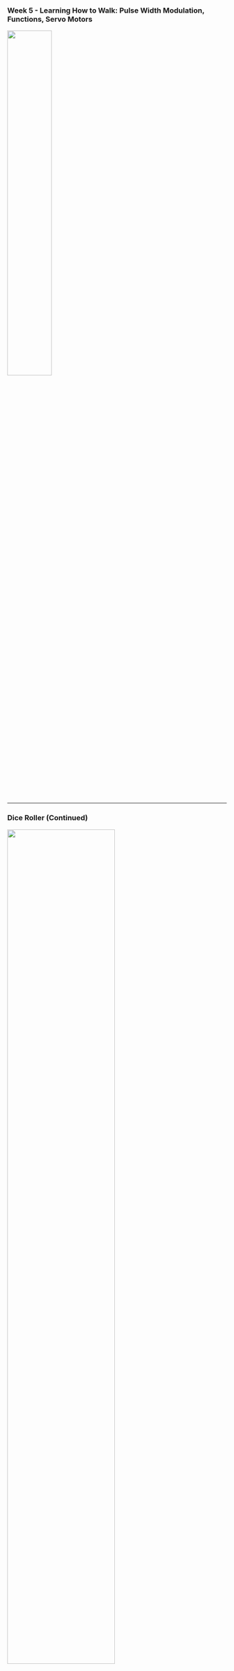 ### Week 5 - Learning How to Walk: Pulse Width Modulation, Functions, Servo Motors
<!-- .slide: class="code_slide" style=" height: 80vh" -->  

<div>
<img src="./images/walking.webp" style=" width:45%"></img>
</div>

---

### Dice Roller (Continued)
<!-- .slide: class="code_slide" style=" height: 80vh" -->  

<div>
<a href="https://www.tinkercad.com/things/ie93D0rU3rM-dice-roller-starter/editel?returnTo=https%3A%2F%2Fwww.tinkercad.com%2Fdashboard">
<img src="./images/starter.png" width=70% style=""></img>
</a>
</div>

---

### Dice Roller (Continued)
<!-- .slide: class="code_slide" style=" height: 100vh" -->  

<pre>
<code class="c-language data-line-numbers" data-trim data-noescape data-line-numbers="1-8">
// Declare constants
const int led_pin1 = 12;
const int led_pin2 = 11;
const int led_pin3 = 10;
const int led_pin4 = 9;
const int led_pin5 = 8;
const int led_pin6 = 7;

void setup() {

}

void loop() {

}
</code>
</pre>

---

### Dice Roller (Continued)
<!-- .slide: class="code_slide" style=" height: 100vh" -->  

```js [1: 10|11-16|9-17]
// declare constants
const int led_pin1 = 12;
const int led_pin2 = 11;
const int led_pin3 = 10;
const int led_pin4 = 9;
const int led_pin5 = 8;
const int led_pin6 = 7;

void setup() {
    // set led pins as outputs
    pinMode(led_pin1, OUTPUT);
    pinMode(led_pin2, OUTPUT);
    pinMode(led_pin3, OUTPUT);
    pinMode(led_pin4, OUTPUT);
    pinMode(led_pin5, OUTPUT);
    pinMode(led_pin6, OUTPUT);
}

void loop() {

}
```

---

### Dice Roller (Continued)
<!-- .slide: class="code_slide" style=" height: 100vh" -->  

```js [1: 9|9-10]
// declare constants
const int led_pin1 = 12;
const int led_pin2 = 11;
const int led_pin3 = 10;
const int led_pin4 = 9;
const int led_pin5 = 8;
const int led_pin6 = 7;

// declare variables
int dice_roll = 0;

void setup() {
    // set led pins as outputs
    pinMode(led_pin1, OUTPUT);
    pinMode(led_pin2, OUTPUT);
    pinMode(led_pin3, OUTPUT);
    pinMode(led_pin4, OUTPUT);
    pinMode(led_pin5, OUTPUT);
    pinMode(led_pin6, OUTPUT);
}

void loop() {

}
```


---

### Dice Roller (Continued)
<!-- .slide: class="code_slide" style=" height: 100vh" -->  

```js [1: 23|23-24]
// declare constants
const int led_pin1 = 12;
const int led_pin2 = 11;
const int led_pin3 = 10;
const int led_pin4 = 9;
const int led_pin5 = 8;
const int led_pin6 = 7;

// declare variables
int dice_roll = 0;

void setup() {
    // set led pins as outputs
    pinMode(led_pin1, OUTPUT);
    pinMode(led_pin2, OUTPUT);
    pinMode(led_pin3, OUTPUT);
    pinMode(led_pin4, OUTPUT);
    pinMode(led_pin5, OUTPUT);
    pinMode(led_pin6, OUTPUT);
}

void loop() {
    // get a random number each loop
    dice_roll = random(6);
}
```

---

### Dice Roller (Continued)
<!-- .slide: class="code_slide" style=" height: 100vh" -->  

```js [1: 21|21-22]
// declare constants
const int led_pin1 = 12;
const int led_pin2 = 11;
const int led_pin3 = 10;
const int led_pin4 = 9;
const int led_pin5 = 8;
const int led_pin6 = 7;

// declare variables
int dice_roll = 0;

void setup() {
    // set led pins as outputs
    pinMode(led_pin1, OUTPUT);
    pinMode(led_pin2, OUTPUT);
    pinMode(led_pin3, OUTPUT);
    pinMode(led_pin4, OUTPUT);
    pinMode(led_pin5, OUTPUT);
    pinMode(led_pin6, OUTPUT);

    // initialize serial monitor use
    Serial.begin(9600);
}

void loop() {
    // get a random number each loop
    dice_roll = random(6);
}
```


---

### Dice Roller (Continued)
<!-- .slide: class="code_slide" style=" height: 100vh" -->  

```js [1: 29|29-30]
// declare constants
const int led_pin1 = 12;
const int led_pin2 = 11;
const int led_pin3 = 10;
const int led_pin4 = 9;
const int led_pin5 = 8;
const int led_pin6 = 7;

// declare variables
int dice_roll = 0;

void setup() {
    // set led pins as outputs
    pinMode(led_pin1, OUTPUT);
    pinMode(led_pin2, OUTPUT);
    pinMode(led_pin3, OUTPUT);
    pinMode(led_pin4, OUTPUT);
    pinMode(led_pin5, OUTPUT);
    pinMode(led_pin6, OUTPUT);

    // initialize serial monitor use
    Serial.begin(9600);
}

void loop() {
    // get a random number each loop
    dice_roll = random(6);

    // print dice_roll to Serial Monitor
    Serial.println(dice_roll);
}
```

---

### Dice Roller (Continued)
<!-- .slide: class="code_slide" style=" height: 100vh" -->  

```js [1: 32|32-35|36-38|39-41|32-50]
// declare constants
const int led_pin1 = 12;
const int led_pin2 = 11;
const int led_pin3 = 10;
const int led_pin4 = 9;
const int led_pin5 = 8;
const int led_pin6 = 7;

// declare variables
int dice_roll = 0;

void setup() {
    // set led pins as outputs
    pinMode(led_pin1, OUTPUT);
    pinMode(led_pin2, OUTPUT);
    pinMode(led_pin3, OUTPUT);
    pinMode(led_pin4, OUTPUT);
    pinMode(led_pin5, OUTPUT);
    pinMode(led_pin6, OUTPUT);

    // initialize serial monitor use
    Serial.begin(9600);
}

void loop() {
    // get a random number each loop
    dice_roll = random(6);

    // print dice_roll to Serial Monitor
    Serial.println(dice_roll);

    // light up a random LED
    if (dice_roll == 0) {
        digitalWrite(led_pin1, HIGH);
    } 
    else if (dice_roll == 1) {
        digitalWrite(led_pin2, HIGH);
    } 
    else if (dice_roll == 2) {
        digitalWrite(led_pin3, HIGH);
    } 
    else if (dice_roll == 3) {
        digitalWrite(led_pin4, HIGH);
    } 
    else if (dice_roll == 4) {
        digitalWrite(led_pin5, HIGH);
    } 
    else if (dice_roll == 5) {
        digitalWrite(led_pin6, HIGH);
    }

    // add a delay of 1 second
    delay(1000);
}
```

---

### Dice Roller (Continued)
<!-- .slide: class="code_slide" style=" height: 100vh" -->  

```js [1: 55|55-61]
// declare constants
const int led_pin1 = 12;
const int led_pin2 = 11;
const int led_pin3 = 10;
const int led_pin4 = 9;
const int led_pin5 = 8;
const int led_pin6 = 7;

// declare variables
int dice_roll = 0;

void setup() {
    // set led pins as outputs
    pinMode(led_pin1, OUTPUT);
    pinMode(led_pin2, OUTPUT);
    pinMode(led_pin3, OUTPUT);
    pinMode(led_pin4, OUTPUT);
    pinMode(led_pin5, OUTPUT);
    pinMode(led_pin6, OUTPUT);

    // initialize serial monitor use
    Serial.begin(9600);
}

void loop() {
    // get a random number each loop
    dice_roll = random(6);

    // print dice_roll to Serial Monitor
    Serial.println(dice_roll);

    // light up a random LED
    if (dice_roll == 0) {
        digitalWrite(led_pin1, HIGH);
    } 
    else if (dice_roll == 1) {
        digitalWrite(led_pin2, HIGH);
    } 
    else if (dice_roll == 2) {
        digitalWrite(led_pin3, HIGH);
    } 
    else if (dice_roll == 3) {
        digitalWrite(led_pin4, HIGH);
    } 
    else if (dice_roll == 4) {
        digitalWrite(led_pin5, HIGH);
    } 
    else if (dice_roll == 5) {
        digitalWrite(led_pin6, HIGH);
    }

    // add a delay of 1 second
    delay(1000);

    // reset LEDs
    digitalWrite(led_pin1, LOW);
    digitalWrite(led_pin2, LOW);
    digitalWrite(led_pin3, LOW);
    digitalWrite(led_pin4, LOW);
    digitalWrite(led_pin5, LOW);
    digitalWrite(led_pin6, LOW);
}
```


---

### Dice Roller (Continued)
<!-- .slide: class="code_slide" style=" height: 100vh" -->  

```js [1: 9]
// declare constants
const int led_pin1 = 12;
const int led_pin2 = 11;
const int led_pin3 = 10;
const int led_pin4 = 9;
const int led_pin5 = 8;
const int led_pin6 = 7;

const int button_pin = 2;

// declare variables
int dice_roll = 0;

void setup() {
    // set led pins as outputs
    pinMode(led_pin1, OUTPUT);
    pinMode(led_pin2, OUTPUT);
    pinMode(led_pin3, OUTPUT);
    pinMode(led_pin4, OUTPUT);
    pinMode(led_pin5, OUTPUT);
    pinMode(led_pin6, OUTPUT);

    // initialize serial monitor use
    Serial.begin(9600);
}

void loop() {
    // get a random number each loop
    dice_roll = random(6);

    // print dice_roll to Serial Monitor
    Serial.println(dice_roll);

    // light up a random LED
    if (dice_roll == 0) {
        digitalWrite(led_pin1, HIGH);
    } 
    else if (dice_roll == 1) {
        digitalWrite(led_pin2, HIGH);
    } 
    else if (dice_roll == 2) {
        digitalWrite(led_pin3, HIGH);
    } 
    else if (dice_roll == 3) {
        digitalWrite(led_pin4, HIGH);
    } 
    else if (dice_roll == 4) {
        digitalWrite(led_pin5, HIGH);
    } 
    else if (dice_roll == 5) {
        digitalWrite(led_pin6, HIGH);
    }

    // add a delay of 1 second
    delay(1000);

    // reset LEDs
    digitalWrite(led_pin1, LOW);
    digitalWrite(led_pin2, LOW);
    digitalWrite(led_pin3, LOW);
    digitalWrite(led_pin4, LOW);
    digitalWrite(led_pin5, LOW);
    digitalWrite(led_pin6, LOW);
}
```


---

### Dice Roller (Continued)
<!-- .slide: class="code_slide" style=" height: 100vh" -->  

```js [1: 23|23-24]
// declare constants
const int led_pin1 = 12;
const int led_pin2 = 11;
const int led_pin3 = 10;
const int led_pin4 = 9;
const int led_pin5 = 8;
const int led_pin6 = 7;

const int button_pin = 2;

// declare variables
int dice_roll = 0;

void setup() {
    // set led pins as outputs
    pinMode(led_pin1, OUTPUT);
    pinMode(led_pin2, OUTPUT);
    pinMode(led_pin3, OUTPUT);
    pinMode(led_pin4, OUTPUT);
    pinMode(led_pin5, OUTPUT);
    pinMode(led_pin6, OUTPUT);

    // set button pin as input
    pinMode(button_pin, INPUT);

    // initialize serial monitor use
    Serial.begin(9600);
}

void loop() {
    // get a random number each loop
    dice_roll = random(6);

    // print dice_roll to Serial Monitor
    Serial.println(dice_roll);

    // light up a random LED
    if (dice_roll == 0) {
        digitalWrite(led_pin1, HIGH);
    } 
    else if (dice_roll == 1) {
        digitalWrite(led_pin2, HIGH);
    } 
    else if (dice_roll == 2) {
        digitalWrite(led_pin3, HIGH);
    } 
    else if (dice_roll == 3) {
        digitalWrite(led_pin4, HIGH);
    } 
    else if (dice_roll == 4) {
        digitalWrite(led_pin5, HIGH);
    } 
    else if (dice_roll == 5) {
        digitalWrite(led_pin6, HIGH);
    }

    // add a delay of 1 second
    delay(1000);

    // reset LEDs
    digitalWrite(led_pin1, LOW);
    digitalWrite(led_pin2, LOW);
    digitalWrite(led_pin3, LOW);
    digitalWrite(led_pin4, LOW);
    digitalWrite(led_pin5, LOW);
    digitalWrite(led_pin6, LOW);
}
```

---

### Dice Roller (Continued)
<!-- .slide: class="code_slide" style=" height: 100vh" -->  

```js [1: 37-55]
// declare constants
const int led_pin1 = 12;
const int led_pin2 = 11;
const int led_pin3 = 10;
const int led_pin4 = 9;
const int led_pin5 = 8;
const int led_pin6 = 7;

const int button_pin = 2;

// declare variables
int dice_roll = 0;

void setup() {
    // set led pins as outputs
    pinMode(led_pin1, OUTPUT);
    pinMode(led_pin2, OUTPUT);
    pinMode(led_pin3, OUTPUT);
    pinMode(led_pin4, OUTPUT);
    pinMode(led_pin5, OUTPUT);
    pinMode(led_pin6, OUTPUT);

    // set button pin as input
    pinMode(button_pin, INPUT);

    // initialize serial monitor use
    Serial.begin(9600);
}

void loop() {
    // get a random number each loop
    dice_roll = random(6);

    // print dice_roll to Serial Monitor
    Serial.println(dice_roll);

    // light up a random LED
    if (dice_roll == 0) {
        digitalWrite(led_pin1, HIGH);
    } 
    else if (dice_roll == 1) {
        digitalWrite(led_pin2, HIGH);
    } 
    else if (dice_roll == 2) {
        digitalWrite(led_pin3, HIGH);
    } 
    else if (dice_roll == 3) {
        digitalWrite(led_pin4, HIGH);
    } 
    else if (dice_roll == 4) {
        digitalWrite(led_pin5, HIGH);
    } 
    else if (dice_roll == 5) {
        digitalWrite(led_pin6, HIGH);
    }

    // add a delay of 1 second
    delay(1000);

    // reset LEDs
    digitalWrite(led_pin1, LOW);
    digitalWrite(led_pin2, LOW);
    digitalWrite(led_pin3, LOW);
    digitalWrite(led_pin4, LOW);
    digitalWrite(led_pin5, LOW);
    digitalWrite(led_pin6, LOW);
}
```

---

### Dice Roller (Continued)
<!-- .slide: class="code_slide" style=" height: 100vh" -->  

```js [1: 38|38-41|13]
// declare constants
const int led_pin1 = 12;
const int led_pin2 = 11;
const int led_pin3 = 10;
const int led_pin4 = 9;
const int led_pin5 = 8;
const int led_pin6 = 7;

const int button_pin = 2;

// declare variables
int dice_roll = 0;
int picked_led = 0;

void setup() {
    // set led pins as outputs
    pinMode(led_pin1, OUTPUT);
    pinMode(led_pin2, OUTPUT);
    pinMode(led_pin3, OUTPUT);
    pinMode(led_pin4, OUTPUT);
    pinMode(led_pin5, OUTPUT);
    pinMode(led_pin6, OUTPUT);

    // set button pin as input
    pinMode(button_pin, INPUT);

    // initialize serial monitor use
    Serial.begin(9600);
}

void loop() {
    // get a random number each loop
    dice_roll = random(6);

    // print dice_roll to Serial Monitor
    Serial.println(dice_roll);

    // if button is pressed
    if (buttonState == HIGH) {
        picked_led = random(7, 13);
    }

    // add a delay of 1 second
    delay(1000);

    // reset LEDs
    digitalWrite(led_pin1, LOW);
    digitalWrite(led_pin2, LOW);
    digitalWrite(led_pin3, LOW);
    digitalWrite(led_pin4, LOW);
    digitalWrite(led_pin5, LOW);
    digitalWrite(led_pin6, LOW);
}
```


---

### Dice Roller (Continued)
<!-- .slide: class="code_slide" style=" height: 100vh" -->  

```js [1: 37-39|41|41-43|45-51|54|54-57]
// declare constants
const int led_pin1 = 12;
const int led_pin2 = 11;
const int led_pin3 = 10;
const int led_pin4 = 9;
const int led_pin5 = 8;
const int led_pin6 = 7;

const int button_pin = 2;

// declare variables
int dice_roll = 0;

void setup() {
    // set led pins as outputs
    pinMode(led_pin1, OUTPUT);
    pinMode(led_pin2, OUTPUT);
    pinMode(led_pin3, OUTPUT);
    pinMode(led_pin4, OUTPUT);
    pinMode(led_pin5, OUTPUT);
    pinMode(led_pin6, OUTPUT);

    // set button pin as input
    pinMode(button_pin, INPUT);

    // initialize serial monitor use
    Serial.begin(9600);
}

void loop() {
    // get a random number each loop
    dice_roll = random(6);

    // print dice_roll to Serial Monitor
    Serial.println(dice_roll);

    // if button is pressed
    if (buttonState == HIGH) {
        picked_led = random(7, 13);

        // show random selections while pressed
        digitalWrite(picked_led, HIGH);
        delay(40);

        // reset LEDs
        digitalWrite(led_pin2, LOW);
        digitalWrite(led_pin3, LOW);
        digitalWrite(led_pin4, LOW);
        digitalWrite(led_pin5, LOW);
        digitalWrite(led_pin6, LOW);
        digitalWrite(led_pin1, LOW);
    }

    // if button is unpressed
    else {
        digitalWrite(picked_led, HIGH);
    }

    // add a delay of 1 second
    delay(1000);

    // reset LEDs
    digitalWrite(led_pin1, LOW);
    digitalWrite(led_pin2, LOW);
    digitalWrite(led_pin3, LOW);
    digitalWrite(led_pin4, LOW);
    digitalWrite(led_pin5, LOW);
    digitalWrite(led_pin6, LOW);
}
```

---

### Test

<div>
<a href="https://www.tinkercad.com/things/ie93D0rU3rM-dice-roller-starter/editel?returnTo=https%3A%2F%2Fwww.tinkercad.com%2Fdashboard">
<img src="./images/starter.png" width=70% style=""></img>
</a>
</div>

---

### Dot Format

<div>
<img src="./images/dot_format.jpg" width=50% style=""></img>
</div>

---

### Dot Format

<div>
<img src="./images/dot.png" width=50% style=""></img>
</div>

---

### Keeping track of pins

<div>
<img src="./images/labels.png" width=50% style=""></img>
</div>

---

### if (dice_roll == 1)

```js
// lands on 1
if (dice_roll == 0) {
    digitalWrite(6, HIGH);
} 
```

---

### if (dice_roll == 2)

```js
// lands on 2
  else if (dice_roll == 1) {
    digitalWrite(12, HIGH);
    digitalWrite(7, HIGH);
  }
```

---

### if (dice_roll == 5)

```js
// lands on 5
  else if (dice_roll == 4) {
    digitalWrite(12, HIGH);
    digitalWrite(10, HIGH);
    digitalWrite(9, HIGH);
    digitalWrite(7, HIGH);
    digitalWrite(6, HIGH);
  }
```


---
<!-- .slide: class="code_slide" style=" height: 65vh" -->  

```js
  if (dice_roll == 0) {
    digitalWrite(6, HIGH);
  } 
  else if (dice_roll == 1) {
    digitalWrite(12, HIGH);
    digitalWrite(7, HIGH);
  }
  else if (dice_roll == 2) {
    digitalWrite(12, HIGH);
    digitalWrite(7, HIGH);
    digitalWrite(6, HIGH);
  } 
  else if (dice_roll == 3) {
    digitalWrite(12, HIGH);
    digitalWrite(10, HIGH);
    digitalWrite(9, HIGH);
    digitalWrite(7, HIGH);
  } 
  else if (dice_roll == 4) {
    digitalWrite(12, HIGH);
    digitalWrite(10, HIGH);
    digitalWrite(9, HIGH);
    digitalWrite(7, HIGH);
    digitalWrite(6, HIGH);
  } 
  else if (dice_roll == 5) {
    digitalWrite(12, HIGH);
    digitalWrite(11, HIGH);
    digitalWrite(10, HIGH);
    digitalWrite(9, HIGH);
    digitalWrite(8, HIGH);
    digitalWrite(7, HIGH);
  }
```

---

### Functions
<!-- .slide: class="code_slide" style=" height: 65vh" -->  

<iframe width="80%" height="80%" src="https://www.youtube.com/embed/BWZTlfrneD8?si=wmDdk5cXeUT5JheC&amp;controls=0" title="YouTube video player" frameborder="0" allow="accelerometer; autoplay; clipboard-write; encrypted-media; gyroscope; picture-in-picture; web-share" referrerpolicy="strict-origin-when-cross-origin" allowfullscreen></iframe>

---

### Making a custom Function

```js
void display_dice() {
    // this is where I will define how to display number
}
```

---

### void
<!-- .slide: class="" style=" height: 80vh" -->  


<embed style="width: 100%; height: 600px" src="https://docs.arduino.cc/language-reference/en/variables/data-types/void/"></embed>

---

### int function

```js [1: 1-5|11]
int myMultiplyFunction(int x, int y){
    int result;
    result = x * y;
    return result;
}

void loop() {
  int i = 2;
  int j = 3;
  int k;
  k = myMultiplyFunction(i, j); // k now contains 6
  delay(500);
}
```

returns an int

---

### Making a custom Function

```js
void display_dice() {
  if (dice_roll == 0) {
    digitalWrite(6, HIGH);
  } 
  else if (dice_roll == 1) {
    digitalWrite(12, HIGH);
    digitalWrite(7, HIGH);
  }
  else if (dice_roll == 2) {
    digitalWrite(12, HIGH);
    digitalWrite(7, HIGH);
    digitalWrite(6, HIGH);
  } 
  else if (dice_roll == 3) {
    digitalWrite(12, HIGH);
    digitalWrite(10, HIGH);
    digitalWrite(9, HIGH);
    digitalWrite(7, HIGH);
  } 
  else if (dice_roll == 4) {
    digitalWrite(12, HIGH);
    digitalWrite(10, HIGH);
    digitalWrite(9, HIGH);
    digitalWrite(7, HIGH);
    digitalWrite(6, HIGH);
  } 
  else if (dice_roll == 5) {
    digitalWrite(12, HIGH);
    digitalWrite(11, HIGH);
    digitalWrite(10, HIGH);
    digitalWrite(9, HIGH);
    digitalWrite(8, HIGH);
    digitalWrite(7, HIGH);
  }
}
```

---

### Making a custom Function
<!-- .slide: class="code_slide" style=" height: 80vh" -->  

```js
void loop() {
  buttonState = digitalRead(button_pin);

  if (buttonState == HIGH) {
    dice_roll = random(6);

    display_dice();
    delay(40);
    
    digitalWrite(led_pin1, LOW);
    digitalWrite(led_pin2, LOW);
    digitalWrite(led_pin3, LOW);
    digitalWrite(led_pin4, LOW);
    digitalWrite(led_pin5, LOW);
    digitalWrite(led_pin6, LOW);
    digitalWrite(led_pin7, LOW);
  } 
  
  else {
    display_dice();
    Serial.println(dice_roll);
  }
}
```

---

### Making a custom Function
<!-- .slide: class="code_slide" style=" height: 80vh" -->  

```js
void reset() {
  digitalWrite(led_pin1, LOW);
  digitalWrite(led_pin2, LOW);
  digitalWrite(led_pin3, LOW);
  digitalWrite(led_pin4, LOW);
  digitalWrite(led_pin5, LOW);
  digitalWrite(led_pin6, LOW);
  digitalWrite(led_pin7, LOW);
}
```

---

### Making a custom Function
<!-- .slide: class="code_slide" style=" height: 80vh" -->  

```js [1: 10]
void loop() {
  buttonState = digitalRead(button_pin);

  if (buttonState == HIGH) {
    dice_roll = random(6);

    display_dice();
    delay(100);
    
    reset();
  } 
  
  else {
    display_dice();
    Serial.println(dice_roll);
  }
}
```

---

### Test
<!-- .slide: class="code_slide" style=" height: 65vh" -->  

<div>
<a href="https://www.tinkercad.com/things/6UpXFhOhgFT-dice-roller-solution/editel?returnTo=https%3A%2F%2Fwww.tinkercad.com%2Fdashboard%2Fdesigns%2Fcircuits">
<img src="./images/dot.png" width=50% style=""></img>
</a>
</div>
